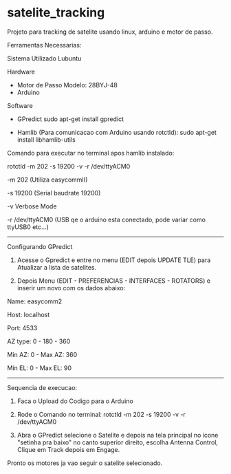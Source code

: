 # satelite_tracking
Projeto para tracking de satelite usando linux, arduino e motor de passo.

Ferramentas Necessarias:

Sistema Utilizado Lubuntu

Hardware
- Motor de Passo Modelo: 28BYJ-48
- Arduino

Software
- GPredict
sudo apt-get install gpredict

- Hamlib (Para comunicacao com Arduino usando rotctld): 
sudo apt-get install libhamlib-utils

Comando para executar no terminal apos hamlib instalado: 

rotctld -m 202 -s 19200 -v -r /dev/ttyACM0

-m 202 (Utiliza easycommII)

-s 19200 (Serial baudrate 19200)

-v Verbose Mode

-r /dev/ttyACM0 (USB qe o arduino esta conectado, pode variar como ttyUSB0 etc...)

----------------------------------------------------------------------------------

Configurando GPredict

1) Acesse o Gpredict e entre no menu (EDIT depois UPDATE TLE) para Atualizar a lista de satelites.

2) Depois Menu (EDIT - PREFERENCIAS - INTERFACES - ROTATORS) e inserir um novo com os dados abaixo:

Name: easycomm2

Host: localhost

Port: 4533

AZ type: 0 - 180 - 360

Min AZ: 0 - Max AZ: 360

Min EL: 0 - Max EL: 90


----------------------------------------------------------------------------------


Sequencia de execucao:

1) Faca o Upload do Codigo para o Arduino

2) Rode o Comando no terminal: rotctld -m 202 -s 19200 -v -r /dev/ttyACM0

3) Abra o GPredict selecione o Satelite e depois na tela principal no icone "setinha pra baixo" no canto superior direito, escolha Antenna Control, Clique em Track depois em Engage.

Pronto os motores ja vao seguir o satelite selecionado.

